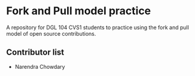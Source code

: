 # Fork and Pull model practice
A repository for DGL 104 CVS1 students to practice using the fork and pull model of open source contributions.

## Contributor list

- Narendra Chowdary